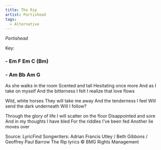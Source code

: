 ```yaml
---
title: The Rip
artist: Portishead
tags: 
  - Alternative
---
```

*Portishead*

Key: 
### - Em F Em C (Bm)
### - Am Bb Am G 

 
As she walks in the room Scented and tall Hesitating once more 
And as I take on myself And the bitterness I felt I realize that love flows

Wild, white horses They will take me away And the tenderness I feel 
Will send the dark underneath Will I follow?

Through the glory of life I will scatter on the floor Disappointed and sore 
And in my thoughts I have bled For the riddles I've been fed Another lie moves over

Source: LyricFind
Songwriters: Adrian Francis Utley / Beth Gibbons / Geoffrey Paul Barrow
The Rip lyrics © BMG Rights Management
